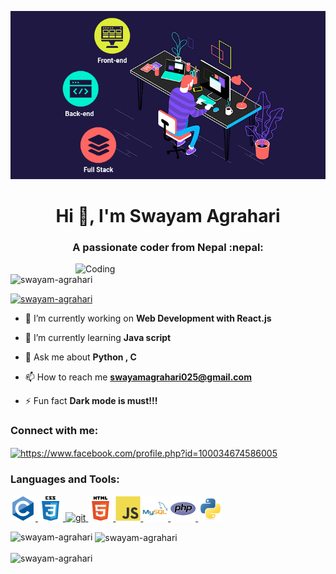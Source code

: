 [![MasterHead](https://raw.githubusercontent.com/majdimokhtar/github-images/main/rightimagemajdigithub.gif?token=GHSAT0AAAAAABUZ7SAQ6CWAJ3EWM7P3WSBUY3GNLNQ)](https://swayam-agrahari.io)
<h1 align="center">Hi 👋, I'm Swayam Agrahari</h1>
<h3 align="center">A passionate coder from Nepal :nepal:</h3>
<img align="right" alt="Coding" width="400" src="https://media4.giphy.com/media/qgQUggAC3Pfv687qPC/giphy.gif?cid=6c09b95259c3fe19c6b6acad85c6162f4c797623ec821476&rid=giphy.gif&ct=g">

<p align="left"> <img src="https://komarev.com/ghpvc/?username=swayam-agrahari&label=Profile%20views&color=0e75b6&style=flat" alt="swayam-agrahari" /> </p>

<p align="left"> <a href="https://github.com/ryo-ma/github-profile-trophy"><img src="https://github-profile-trophy.vercel.app/?username=swayam-agrahari" alt="swayam-agrahari" /></a> </p>

- 🔭 I’m currently working on **Web Development with React.js**

- 🌱 I’m currently learning **Java script**

- 💬 Ask me about **Python , C**

- 📫 How to reach me **swayamagrahari025@gmail.com**

- ⚡ Fun fact **Dark mode is must!!!**

<h3 align="left">Connect with me:</h3>
<p align="left">
<a href="https://fb.com/https://www.facebook.com/profile.php?id=100034674586005" target="blank"><img align="center" src="https://raw.githubusercontent.com/rahuldkjain/github-profile-readme-generator/master/src/images/icons/Social/facebook.svg" alt="https://www.facebook.com/profile.php?id=100034674586005" height="30" width="40" /></a>
</p>

<h3 align="left">Languages and Tools:</h3>
<p align="left"> <a href="https://www.cprogramming.com/" target="_blank" rel="noreferrer"> <img src="https://raw.githubusercontent.com/devicons/devicon/master/icons/c/c-original.svg" alt="c" width="40" height="40"/> </a> <a href="https://www.w3schools.com/css/" target="_blank" rel="noreferrer"> <img src="https://raw.githubusercontent.com/devicons/devicon/master/icons/css3/css3-original-wordmark.svg" alt="css3" width="40" height="40"/> </a> <a href="https://git-scm.com/" target="_blank" rel="noreferrer"> <img src="https://www.vectorlogo.zone/logos/git-scm/git-scm-icon.svg" alt="git" width="40" height="40"/> </a> <a href="https://www.w3.org/html/" target="_blank" rel="noreferrer"> <img src="https://raw.githubusercontent.com/devicons/devicon/master/icons/html5/html5-original-wordmark.svg" alt="html5" width="40" height="40"/> </a> <a href="https://developer.mozilla.org/en-US/docs/Web/JavaScript" target="_blank" rel="noreferrer"> <img src="https://raw.githubusercontent.com/devicons/devicon/master/icons/javascript/javascript-original.svg" alt="javascript" width="40" height="40"/> </a> <a href="https://www.mysql.com/" target="_blank" rel="noreferrer"> <img src="https://raw.githubusercontent.com/devicons/devicon/master/icons/mysql/mysql-original-wordmark.svg" alt="mysql" width="40" height="40"/> </a> <a href="https://www.php.net" target="_blank" rel="noreferrer"> <img src="https://raw.githubusercontent.com/devicons/devicon/master/icons/php/php-original.svg" alt="php" width="40" height="40"/> </a> <a href="https://www.python.org" target="_blank" rel="noreferrer"> <img src="https://raw.githubusercontent.com/devicons/devicon/master/icons/python/python-original.svg" alt="python" width="40" height="40"/> </a> </p>

<p><img align="left" src="https://github-readme-stats.vercel.app/api/top-langs?username=swayam-agrahari&show_icons=true&theme=tokyonight&locale=en&layout=compact" alt="swayam-agrahari" /></p>

<p>&nbsp;<img align="center" src="https://github-readme-stats.vercel.app/api?username=swayam-agrahari&show_icons=true&theme=tokyonight&locale=en" alt="swayam-agrahari" /></p>

<p><img align="center" src="https://github-readme-streak-stats.herokuapp.com/?user=swayam-agrahari&theme=dark" alt="swayam-agrahari" /></p>
